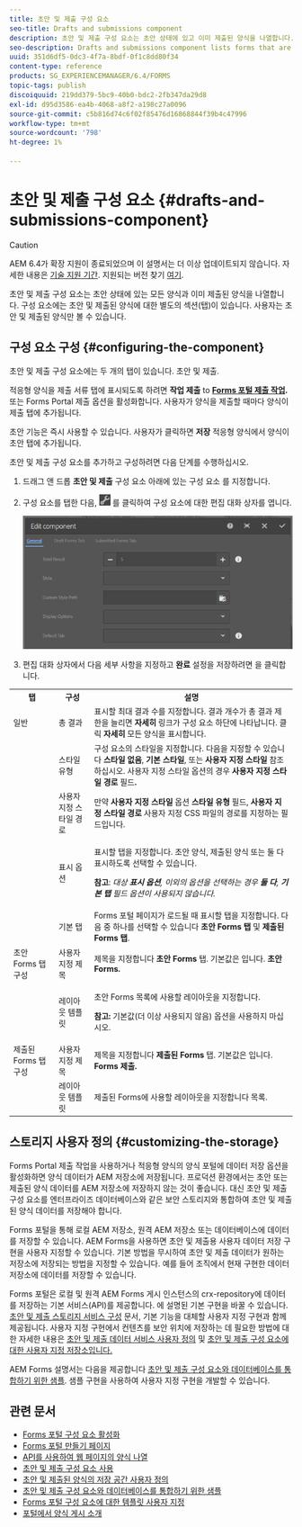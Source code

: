 ```yaml
---
title: 초안 및 제출 구성 요소
seo-title: Drafts and submissions component
description: 초안 및 제출 구성 요소는 초안 상태에 있고 이미 제출된 양식을 나열합니다. 구성 요소의 모양과 스타일을 사용자 지정할 수 있습니다.
seo-description: Drafts and submissions component lists forms that are in the draft state and are already submitted. You can customize appearance and style of the component.
uuid: 351d6df5-0dc3-4f7a-8bdf-0f1c8dd80f34
content-type: reference
products: SG_EXPERIENCEMANAGER/6.4/FORMS
topic-tags: publish
discoiquuid: 219dd379-5bc9-40b0-bdc2-2fb347da29d8
exl-id: d95d3586-ea4b-4068-a8f2-a198c27a0096
source-git-commit: c5b816d74c6f02f85476d16868844f39b4c47996
workflow-type: tm+mt
source-wordcount: '798'
ht-degree: 1%

---
```


# 초안 및 제출 구성 요소 {#drafts-and-submissions-component}

>[!CAUTION]
>
>AEM 6.4가 확장 지원이 종료되었으며 이 설명서는 더 이상 업데이트되지 않습니다. 자세한 내용은 [기술 지원 기간](https://helpx.adobe.com/kr/support/programs/eol-matrix.html). 지원되는 버전 찾기 [여기](https://experienceleague.adobe.com/docs/).

초안 및 제출 구성 요소는 초안 상태에 있는 모든 양식과 이미 제출된 양식을 나열합니다. 구성 요소에는 초안 및 제출된 양식에 대한 별도의 섹션(탭)이 있습니다. 사용자는 초안 및 제출된 양식만 볼 수 있습니다.

## 구성 요소 구성 {#configuring-the-component}

초안 및 제출 구성 요소에는 두 개의 탭이 있습니다. 초안 및 제출.

적응형 양식을 제출 서류 탭에 표시되도록 하려면 **작업 제출** to **[Forms 포털 제출 작업](/help/forms/using/configuring-submit-actions.md).** 또는 Forms Portal 제출 옵션을 활성화합니다. 사용자가 양식을 제출할 때마다 양식이 제출 탭에 추가됩니다.

초안 기능은 즉시 사용할 수 있습니다. 사용자가 클릭하면 **저장** 적응형 양식에서 양식이 초안 탭에 추가됩니다.

초안 및 제출 구성 요소를 추가하고 구성하려면 다음 단계를 수행하십시오.

1. 드래그 앤 드롭 **초안 및 제출** 구성 요소 아래에 있는 구성 요소 를 지정합니다.
1. 구성 요소를 탭한 다음, ![settings_icon](assets/settings_icon.png) 를 클릭하여 구성 요소에 대한 편집 대화 상자를 엽니다.

   ![초안 및 제출 구성 요소](assets/drafts-submissions-edit.png)

1. 편집 대화 상자에서 다음 세부 사항을 지정하고 **완료** 설정을 저장하려면 을 클릭합니다.

<table>
 <tbody>
  <tr>
   <th>탭</th>
   <th>구성</th>
   <th>설명</th>
  </tr>
  <tr>
   <td>일반</td>
   <td>총 결과</td>
   <td>표시할 최대 결과 수를 지정합니다. 결과 개수가 총 결과 제한을 늘리면 <strong>자세히 </strong>링크가 구성 요소 하단에 나타납니다. 클릭 <strong>자세히 </strong>모든 양식을 표시합니다. </td>
  </tr>
  <tr>
   <td> </td>
   <td>스타일 유형</td>
   <td>구성 요소의 스타일을 지정합니다. 다음을 지정할 수 있습니다 <strong>스타일 없음</strong>, <strong>기본 스타일</strong>, 또는 <strong>사용자 지정 스타일</strong> 참조하십시오. 사용자 지정 스타일 옵션의 경우 <strong>사용자 지정 스타일 경로 </strong>필드<strong>.</strong></td>
  </tr>
  <tr>
   <td> </td>
   <td>사용자 지정 스타일 경로</td>
   <td>만약 <strong>사용자 지정 스타일</strong> 옵션 <strong>스타일 유형</strong> 필드, <strong>사용자 지정 스타일 경로</strong> 사용자 지정 CSS 파일의 경로를 지정하는 필드입니다. </td>
  </tr>
  <tr>
   <td> </td>
   <td>표시 옵션</td>
   <td><p>표시할 탭을 지정합니다. 초안 양식, 제출된 양식 또는 둘 다 표시하도록 선택할 수 있습니다. </p> <p><strong>참고</strong>:<em> 대상 <strong>표시 옵션</strong>, 이외의 옵션을 선택하는 경우 <strong>둘 다</strong>, <strong>기본 탭</strong> 필드 옵션이 사용되지 않습니다.</em></p> </td>
  </tr>
  <tr>
   <td> </td>
   <td>기본 탭</td>
   <td>Forms 포털 페이지가 로드될 때 표시할 탭을 지정합니다. 다음 중 하나를 선택할 수 있습니다 <strong>초안 Forms 탭</strong> 및 <strong>제출된 Forms 탭</strong>.</td>
  </tr>
  <tr>
   <td>초안 Forms 탭 구성</td>
   <td>사용자 지정 제목</td>
   <td>제목을 지정합니다 <strong>초안 Forms</strong> 탭. 기본값은 입니다. <strong>초안 Forms.</strong></td>
  </tr>
  <tr>
   <td> </td>
   <td>레이아웃 템플릿</td>
   <td><p>초안 Forms 목록에 사용할 레이아웃을 지정합니다.</p> <p><strong>참고:</strong> 기본값(더 이상 사용되지 않음) 옵션을 사용하지 마십시오.<br /> </p> </td>
  </tr>
  <tr>
   <td>제출된 Forms 탭 구성</td>
   <td>사용자 지정 제목 </td>
   <td>제목을 지정합니다 <strong>제출된 Forms </strong>탭. 기본값은 입니다. <strong>Forms 제출.</strong></td>
  </tr>
  <tr>
   <td> </td>
   <td>레이아웃 템플릿</td>
   <td>제출된 Forms에 사용할 레이아웃을 지정합니다<strong> </strong>목록. </td>
  </tr>
 </tbody>
</table>

## 스토리지 사용자 정의 {#customizing-the-storage}

Forms Portal 제출 작업을 사용하거나 적응형 양식의 양식 포털에 데이터 저장 옵션을 활성화하면 양식 데이터가 AEM 저장소에 저장됩니다. 프로덕션 환경에서는 초안 또는 제출된 양식 데이터를 AEM 저장소에 저장하지 않는 것이 좋습니다. 대신 초안 및 제출 구성 요소를 엔터프라이즈 데이터베이스와 같은 보안 스토리지와 통합하여 초안 및 제출된 양식 데이터를 저장해야 합니다.

Forms 포털을 통해 로컬 AEM 저장소, 원격 AEM 저장소 또는 데이터베이스에 데이터를 저장할 수 있습니다. AEM Forms을 사용하면 초안 및 제출용 사용자 데이터 저장 구현을 사용자 지정할 수 있습니다. 기본 방법을 무시하여 초안 및 제출 데이터가 원하는 저장소에 저장되는 방법을 지정할 수 있습니다. 예를 들어 조직에서 현재 구현한 데이터 저장소에 데이터를 저장할 수 있습니다.

Forms 포털은 로컬 및 원격 AEM Forms 게시 인스턴스의 crx-repository에 데이터를 저장하는 기본 서비스(API)를 제공합니다. 에 설명된 기본 구현을 바꿀 수 있습니다. [초안 및 제출 스토리지 서비스 구성](/help/forms/using/configuring-draft-submission-storage.md) 문서, 기본 기능을 대체할 사용자 지정 구현과 함께 제공됩니다. 사용자 지정 구현에서 컨텐츠를 보안 위치에 저장하는 데 필요한 방법에 대한 자세한 내용은 [초안 및 제출 데이터 서비스 사용자 정의](/help/forms/using/custom-draft-submission-data-services.md) 및 [초안 및 제출 구성 요소에 대한 사용자 지정 저장소입니다.](/help/forms/using/adding-custom-storage-provider-forms.md)

AEM Forms 설명서는 다음을 제공합니다 [초안 및 제출 구성 요소와 데이터베이스를 통합하기 위한 샘플](https://helpx.adobe.com/in/experience-manager/6-4/forms/using/integrate-draft-submission-database.html). 샘플 구현을 사용하여 사용자 지정 구현을 개발할 수 있습니다.

## 관련 문서

* [Forms 포털 구성 요소 활성화](/help/forms/using/enabling-forms-portal-components.md)
* [Forms 포털 만들기 페이지](/help/forms/using/creating-form-portal-page.md)
* [API를 사용하여 웹 페이지의 양식 나열](/help/forms/using/listing-forms-webpage-using-apis.md)
* [초안 및 제출 구성 요소 사용](/help/forms/using/draft-submission-component.md)
* [초안 및 제출된 양식의 저장 공간 사용자 정의](/help/forms/using/draft-submission-component.md)
* [초안 및 제출 구성 요소와 데이터베이스를 통합하기 위한 샘플](/help/forms/using/integrate-draft-submission-database.md)
* [Forms 포털 구성 요소에 대한 템플릿 사용자 지정](/help/forms/using/customizing-templates-forms-portal-components.md)
* [포털에서 양식 게시 소개](/help/forms/using/introduction-publishing-forms.md)
